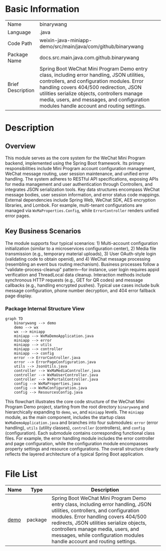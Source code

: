 # Basic Information

|      |      |
|------|------|
| Name | binarywang |
| Language | .java |
| Code Path | weixin-java-miniapp-demo/src/main/java/com/github/binarywang |
| Package Name | docs.src.main.java.com.github.binarywang |
| Brief Description | Spring Boot WeChat Mini Program Demo entry class, including error handling, JSON utilities, controllers, and configuration modules. Error handling covers 404/500 redirection, JSON utilities serialize objects, controllers manage media, users, and messages, and configuration modules handle account and routing settings. |

# Description

## Overview  
This module serves as the core system for the WeChat Mini Program backend, implemented using the Spring Boot framework. Its primary responsibilities include Mini Program account configuration management, WeChat message routing, user session maintenance, and unified error handling. The system adheres to RESTful API specifications, exposing APIs for media management and user authentication through Controllers, and integrates JSON serialization tools. Key data structures encompass WeChat message bodies, user session information, and error status code mappings. External dependencies include Spring Web, WeChat SDK, AES encryption libraries, and Lombok. For example, multi-tenant configurations are managed via `WxMaProperties.Config`, while `ErrorController` renders unified error pages.  

## Key Business Scenarios  
The module supports four typical scenarios: 1) Multi-account configuration initialization (similar to a microservices configuration center), 2) Media file transmission (e.g., temporary material uploads), 3) User OAuth-style login (validating code to obtain openid), and 4) WeChat message processing (resembling an event bus routing mechanism). Business processes follow a "validate-process-cleanup" pattern—for instance, user login requires appid verification and ThreadLocal data cleanup. Interaction methods include synchronous HTTP requests (e.g., GET for QR codes) and message callbacks (e.g., handling encrypted pushes). Typical use cases include bulk message configuration, phone number decryption, and 404 error fallback page display.


### Package Internal Structure View

```mermaid
graph TD
    binarywang --> demo
    demo --> wx
    wx --> miniapp
    miniapp --> WxMaDemoApplication.java
    miniapp --> error
    miniapp --> utils
    miniapp --> controller
    miniapp --> config
    error --> ErrorController.java
    error --> ErrorPageConfiguration.java
    utils --> JsonUtils.java
    controller --> WxMaMediaController.java
    controller --> WxMaUserController.java
    controller --> WxPortalController.java
    config --> WxMaProperties.java
    config --> WxMaConfiguration.java
    config --> ResourcesConfig.java
```

This flowchart illustrates the core code structure of the WeChat Mini Program Demo project, starting from the root directory `binarywang` and hierarchically expanding to `demo`, `wx`, and `miniapp` levels. The `miniapp` module, as the main component, includes the startup class `WxMaDemoApplication.java` and branches into four submodules: `error` (error handling), `utils` (utility classes), `controller` (controllers), and `config` (configuration). Each submodule contains corresponding functional class files. For example, the error handling module includes the error controller and page configuration, while the configuration module encompasses property settings and resource configurations. The overall structure clearly reflects the layered architecture of a typical Spring Boot application.

# File List

| Name   | Type  | Description |
|-------|------|-------------|
| [demo](demo/_module.md) | package | Spring Boot WeChat Mini Program Demo entry class, including error handling, JSON utilities, controllers, and configuration modules. Error handling covers 404/500 redirects, JSON utilities serialize objects, controllers manage media, users, and messages, while configuration modules handle account and routing settings. |


